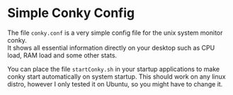 # Simple Conky Config
The file `conky.conf` is a very simple config file for the unix system monitor conky.  
It shows all essential information directly on your desktop such as CPU load, RAM load and some other stats.

You can place the file `startConky.sh` in your startup applications to make conky start automatically on system startup. This should work on any linux distro, however I only tested it on Ubuntu, so you might have to change it.
